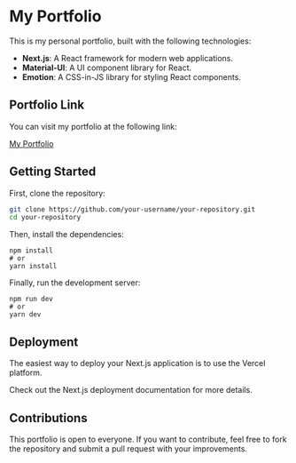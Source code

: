 # My Portfolio

This is my personal portfolio, built with the following technologies:

- **Next.js**: A React framework for modern web applications.
- **Material-UI**: A UI component library for React.
- **Emotion**: A CSS-in-JS library for styling React components.

## Portfolio Link

You can visit my portfolio at the following link:

[My Portfolio](https://jpa-portfolio.vercel.app/)

## Getting Started

First, clone the repository:

```bash
git clone https://github.com/your-username/your-repository.git
cd your-repository
```

Then, install the dependencies:

```
npm install
# or
yarn install
```

Finally, run the development server:

```
npm run dev
# or
yarn dev
```

## Deployment

The easiest way to deploy your Next.js application is to use the Vercel platform.

Check out the Next.js deployment documentation for more details.

## Contributions

This portfolio is open to everyone. If you want to contribute, feel free to fork the repository and submit a pull request with your improvements.